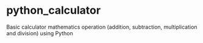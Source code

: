 # python_calculator
Basic calculator mathematics operation (addition, subtraction, multiplication and division)  using Python
